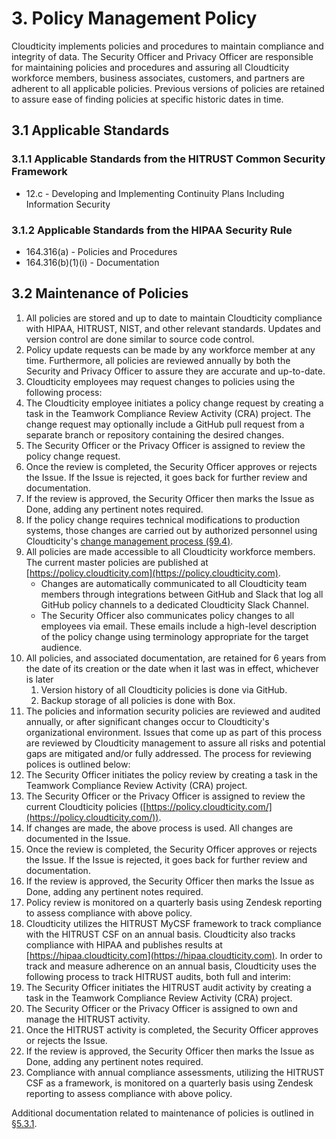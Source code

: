 # 3. Policy Management Policy

Cloudticity implements policies and procedures to maintain compliance and integrity of data. The Security Officer and Privacy Officer are responsible for maintaining policies and procedures and assuring all Cloudticity workforce members, business associates, customers, and partners are adherent to all applicable policies. Previous versions of policies are retained to assure ease of finding policies at specific historic dates in time.

## 3.1 Applicable Standards

### 3.1.1 Applicable Standards from the HITRUST Common Security Framework

* 12.c - Developing and Implementing Continuity Plans Including Information Security

### 3.1.2 Applicable Standards from the HIPAA Security Rule

* 164.316(a) - Policies and Procedures
* 164.316(b)(1)(i) - Documentation

## 3.2 Maintenance of Policies

1. All policies are stored and up to date to maintain Cloudticity compliance with HIPAA, HITRUST, NIST, and other relevant standards. Updates and version control are done similar to source code control.
2. Policy update requests can be made by any workforce member at any time. Furthermore, all policies are reviewed annually by both the Security and Privacy Officer to assure they are accurate and up-to-date.
3. Cloudticity employees may request changes to policies using the following process:
  1. The Cloudticity employee initiates a policy change request by creating a task in the Teamwork Compliance Review Activity (CRA) project. The change request may optionally include a GitHub pull request from a separate branch or repository containing the desired changes.
  2. The Security Officer or the Privacy Officer is assigned to review the policy change request.
  3. Once the review is completed, the Security Officer approves or rejects the Issue. If the Issue is rejected, it goes back for further review and documentation.
  4. If the review is approved, the Security Officer then marks the Issue as Done, adding any pertinent notes required.
  5. If the policy change requires technical modifications to production systems, those changes are carried out by authorized personnel using Cloudticity's [change management process (§9.4)](#9.4-changing-existing-systems).
4. All policies are made accessible to all Cloudticity workforce members. The current master policies are published at [https://policy.cloudticity.com](https://policy.cloudticity.com).
   * Changes are automatically communicated to all Cloudticity team members through integrations between GitHub and Slack that log all GitHub policy channels to a dedicated Cloudticity Slack Channel.
   * The Security Officer also communicates policy changes to all employees via email. These emails include a high-level description of the policy change using terminology appropriate for the target audience.
5. All policies, and associated documentation, are retained for 6 years from the date of its creation or the date when it last was in effect, whichever is later
   1. Version history of all Cloudticity policies is done via GitHub.
   2. Backup storage of all policies is done with Box.
6. The policies and information security policies are reviewed and audited annually, or after significant changes occur to Cloudticity's organizational environment. Issues that come up as part of this process are reviewed by Cloudticity management to assure all risks and potential gaps are mitigated and/or fully addressed. The process for reviewing polices is outlined below:
  1. The Security Officer initiates the policy review by creating a task in the Teamwork Compliance Review Activity (CRA) project.
  2. The Security Officer or the Privacy Officer is assigned to review the current Cloudticity policies ([https://policy.cloudticity.com/](https://policy.cloudticity.com/)).
  3. If changes are made, the above process is used. All changes are documented in the Issue.
  4. Once the review is completed, the Security Officer approves or rejects the Issue. If the Issue is rejected, it goes back for further review and documentation.
  5. If the review is approved, the Security Officer then marks the Issue as Done, adding any pertinent notes required.
  6. Policy review is monitored on a quarterly basis using Zendesk reporting to assess compliance with above policy.
7. Cloudticity utilizes the HITRUST MyCSF framework to track compliance with the HITRUST CSF on an annual basis. Cloudticity also tracks compliance with HIPAA and publishes results at [https://hipaa.cloudticity.com](https://hipaa.cloudticity.com). In order to track and measure adherence on an annual basis, Cloudticity uses the following process to track HITRUST audits, both full and interim:
  1. The Security Officer initiates the HITRUST audit activity by creating a task in the Teamwork Compliance Review Activity (CRA) project.
  2. The Security Officer or the Privacy Officer is assigned to own and manage the HITRUST activity.
  3. Once the HITRUST activity is completed, the Security Officer approves or rejects the Issue.
  5. If the review is approved, the Security Officer then marks the Issue as Done, adding any pertinent notes required.
  6. Compliance with annual compliance assessments, utilizing the HITRUST CSF as a framework, is monitored on a quarterly basis using Zendesk reporting to assess compliance with above policy.

Additional documentation related to maintenance of policies is outlined in [§5.3.1](#5.3-security-officer).
